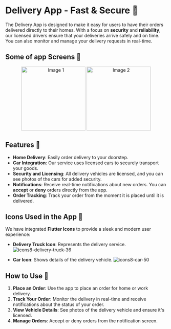 # Delivery App - Fast & Secure 🚚

The Delivery App is designed to make it easy for users to have their orders delivered directly to their homes. With a focus on **security** and **reliability**, our licensed drivers ensure that your deliveries arrive safely and on time. You can also monitor and manage your delivery requests in real-time.

## Some of app Screens 🎨

<p align="center">
  <img src="https://github.com/user-attachments/assets/70e2f793-8e80-45d4-9e7f-6e78983b8220" alt="Image 1" width="200"/>
  <img src="https://github.com/user-attachments/assets/67001319-f079-414c-b917-613a8fd81a62" alt="Image 2" width="200"/>
</p>

## Features 🚀

- **Home Delivery**: Easily order delivery to your doorstep.
- **Car Integration**: Our service uses licensed cars to securely transport your goods.
- **Security and Licensing**: All delivery vehicles are licensed, and you can see photos of the cars for added security.
- **Notifications**: Receive real-time notifications about new orders. You can **accept** or **deny** orders directly from the app.
- **Order Tracking**: Track your order from the moment it is placed until it is delivered.

## Icons Used in the App 🎨

We have integrated **Flutter Icons** to provide a sleek and modern user experience:

- **Delivery Truck Icon**: Represents the delivery service.![icons8-delivery-truck-36](https://github.com/user-attachments/assets/cc77bd22-4638-4c50-abb3-4ad6cc4ef7d5)

- **Car Icon**: Shows details of the delivery vehicle.
![icons8-car-50](https://github.com/user-attachments/assets/2a8b5040-919a-4f70-93c2-5f12f655afff)


## How to Use 📱

1. **Place an Order**: Use the app to place an order for home or work delivery.
2. **Track Your Order**: Monitor the delivery in real-time and receive notifications about the status of your order.
3. **View Vehicle Details**: See photos of the delivery vehicle and ensure it's licensed.
4. **Manage Orders**: Accept or deny orders from the notification screen.

